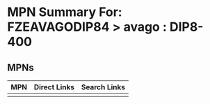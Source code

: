 



# MPN Summary For: FZEAVAGODIP84 > avago : DIP8-400

## MPNs
  

|MPN|Direct Links|Search Links|
| :--- | :--- | :--- |
||||
